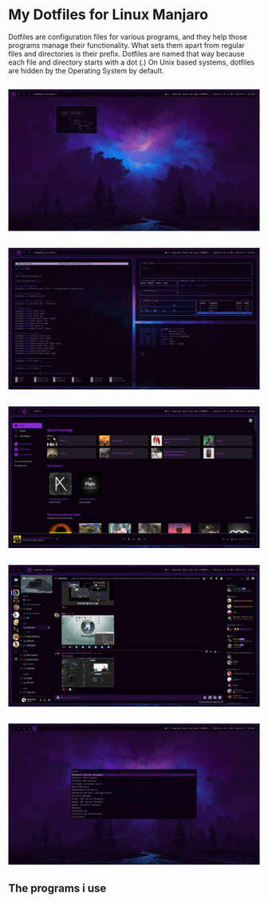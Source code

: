 
# My Dotfiles for Linux Manjaro

Dotfiles are configuration files for various programs, and they help those programs manage their functionality. What sets them apart from regular files and directories is their prefix. Dotfiles are named that way because each file and directory starts with a dot (.) On Unix based systems, dotfiles are hidden by the Operating System by default.
## ![Screenshot](Pictures/1.png)
## ![Screenshot](Pictures/2.png)
## ![Screenshot](Pictures/3.png)
## ![Screenshot](Pictures/4.png)
## ![Screenshot](Pictures/5.png)
## The programs i use